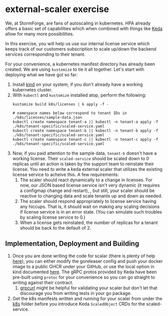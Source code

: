 # external-scaler exercise

We, at StormForge, are fans of autoscaling in kubernetes. HPA already offers a basic set of capabilities which when combined with things like [Keda](https://keda.sh/) allow for many more possibilities.

In this exercise, you will help us use our internal license service which keeps track of our customers subscription to scale up/down the backend services corresponding to their tenant.

For your convenience, a kubernetes manifest directory has already been created. We are using `kustomize` to tie it all together. Let's start with deploying what we have got so far:

1. Install [kind](https://kind.sigs.k8s.io/) on your system, if you don't already have a working kubernetes cluster.
2. With `kubectl` and `kustomize` installed atop, perform the following:
    ```shell
    kustomize build k8s/licenses | k apply -f -

    # namespace names below correspond to tenant IDs in ./k8s/licenses/sample-data.json
    kubectl create namespace tenant-a || kubectl -n tenant-a apply -f ./k8s/tenant-specific/scaled-service.yaml
    kubectl create namespace tenant-b || kubectl -n tenant-b apply -f ./k8s/tenant-specific/scaled-service.yaml
    kubectl create namespace tenant-c || kubectl -n tenant-c apply -f ./k8s/tenant-specific/scaled-service.yaml
    ```
3. Now, if you paid attention to the sample data, `tenant-b` doesn't have a working license. Their `scaled-service` should be scaled down to 0 replicas until an action is taken by the support team to reinstate their license. You need to write a keda external scaler that utilizes the existing license service to acheive this. A few requirements:
    1. The scaler should react dynamically to a change in licenses. For now, our JSON based license service isn't very dynamic (it requires a configmap change and restart), , but still, your scaler should be reactive to changing data and scale tenants up and down as needed.
    2. The scaler should respond appropriately to license service having any hiccups. That is, it should wait on making any scaling decisions if license service is in an error state. (You can simulate such troubles by scaling license service to 0.)
    3. When a license gets reinstated, the number of replicas for a tenant should be back to the default of 2.

## Implementation, Deployment and Building

1. Once you are done writing the code for scalar (there is plenty of help [here](https://keda.sh/docs/2.8/concepts/external-scalers/)), you can either modify the goreleaser config and push your docker image to a public GHCR under your GitHub, or use the local option in kind documented [here](https://kind.sigs.k8s.io/docs/user/local-registry/). The gRPC protos provided by Keda have been pre-built using `protoc` for your convenience so you can go straight to writing against their contract.
    1. [grpcurl](https://github.com/fullstorydev/grpcurl) might be helpful for validating your scaler but don't let that discourage you from writing tests in your go package.
2. Get the k8s manifests written and running for your scaler from under the [k8s](./k8s) folder before you introduce Keda `ScaledObject` CRDs for the scaled-service.
